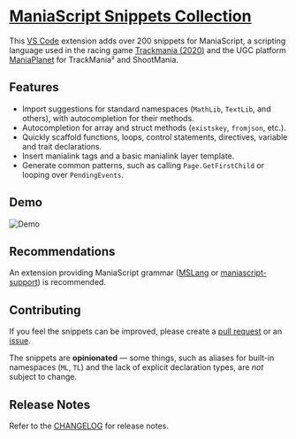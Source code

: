 # [ManiaScript Snippets Collection](https://marketplace.visualstudio.com/items?itemName=domino54.vscode-maniascript-snippets)

This [VS Code](https://code.visualstudio.com/) extension adds over 200 snippets for ManiaScript, a scripting language used in the racing game [Trackmania (2020)](https://www.trackmania.com/) and the UGC platform [ManiaPlanet](https://www.maniaplanet.com/) for TrackMania² and ShootMania.

## Features

- Import suggestions for standard namespaces (`MathLib`, `TextLib`, and others), with autocompletion for their methods.
- Autocompletion for array and struct methods (`existskey`, `fromjson`, etc.).
- Quickly scaffold functions, loops, control statements, directives, variable and trait declarations.
- Insert manialink tags and a basic manialink layer template.
- Generate common patterns, such as calling `Page.GetFirstChild` or looping over `PendingEvents`.

## Demo

![Demo](images/demo.gif)

## Recommendations

An extension providing ManiaScript grammar ([MSLang](https://marketplace.visualstudio.com/items?itemName=aessi.vscode-maniascript-language) or [maniascript-support](https://marketplace.visualstudio.com/items?itemName=reaby.maniascript-support)) is recommended.

## Contributing

If you feel the snippets can be improved, please create a [pull request](https://github.com/domino54/vscode-maniascript-snippets/pulls) or an [issue](https://github.com/domino54/vscode-maniascript-snippets/issues).

The snippets are **opinionated** — some things, such as aliases for built-in namespaces (`ML`, `TL`) and the lack of explicit declaration types, are *not* subject to change.

## Release Notes

Refer to the [CHANGELOG](CHANGELOG.md) for release notes.
